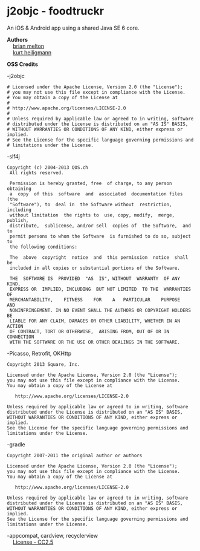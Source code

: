 j2objc - foodtruckr
======

An iOS & Android app using a shared Java SE 6 core.

**Authors**<br/>
&nbsp;&nbsp;&nbsp;&nbsp;[brian melton](mailto:brian.melton@mheducation.com)<br/>
&nbsp;&nbsp;&nbsp;&nbsp;[kurt heiligmann](mailto:kurt.heiligmann@mheducation.com)
<br/>

**OSS Credits**<br/>

-j2objc<br/>

    # Licensed under the Apache License, Version 2.0 (the "License");
    # you may not use this file except in compliance with the License.
    # You may obtain a copy of the License at
    #
    # http://www.apache.org/licenses/LICENSE-2.0
    #
    # Unless required by applicable law or agreed to in writing, software
    # distributed under the License is distributed on an "AS IS" BASIS,
    # WITHOUT WARRANTIES OR CONDITIONS OF ANY KIND, either express or implied.
    # See the License for the specific language governing permissions and
    # limitations under the License.
    
-slf4j

    Copyright (c) 2004-2013 QOS.ch
     All rights reserved.

     Permission is hereby granted, free  of charge, to any person obtaining
     a  copy  of this  software  and  associated  documentation files  (the
     "Software"), to  deal in  the Software without  restriction, including
     without limitation  the rights to  use, copy, modify,  merge, publish,
     distribute,  sublicense, and/or sell  copies of  the Software,  and to
     permit persons to whom the Software  is furnished to do so, subject to
     the following conditions:
 
     The  above  copyright  notice  and  this permission  notice  shall  be
     included in all copies or substantial portions of the Software.
 
     THE  SOFTWARE IS  PROVIDED  "AS  IS", WITHOUT  WARRANTY  OF ANY  KIND,
     EXPRESS OR  IMPLIED, INCLUDING  BUT NOT LIMITED  TO THE  WARRANTIES OF
     MERCHANTABILITY,    FITNESS    FOR    A   PARTICULAR    PURPOSE    AND
     NONINFRINGEMENT. IN NO EVENT SHALL THE AUTHORS OR COPYRIGHT HOLDERS BE
     LIABLE FOR ANY CLAIM, DAMAGES OR OTHER LIABILITY, WHETHER IN AN ACTION
     OF CONTRACT, TORT OR OTHERWISE,  ARISING FROM, OUT OF OR IN CONNECTION
     WITH THE SOFTWARE OR THE USE OR OTHER DEALINGS IN THE SOFTWARE.

-Picasso, Retrofit, OKHttp

    Copyright 2013 Square, Inc.

    Licensed under the Apache License, Version 2.0 (the "License");
    you may not use this file except in compliance with the License.
    You may obtain a copy of the License at

       http://www.apache.org/licenses/LICENSE-2.0

    Unless required by applicable law or agreed to in writing, software
    distributed under the License is distributed on an "AS IS" BASIS,
    WITHOUT WARRANTIES OR CONDITIONS OF ANY KIND, either express or implied.
    See the License for the specific language governing permissions and
    limitations under the License.

-gradle

    Copyright 2007-2011 the original author or authors

    Licensed under the Apache License, Version 2.0 (the "License");
    you may not use this file except in compliance with the License.
    You may obtain a copy of the License at

       http://www.apache.org/licenses/LICENSE-2.0

    Unless required by applicable law or agreed to in writing, software
    distributed under the License is distributed on an "AS IS" BASIS,
    WITHOUT WARRANTIES OR CONDITIONS OF ANY KIND, either express or implied.
    See the License for the specific language governing permissions and
    limitations under the License.

-appcompat, cardview, recyclerview<br/>
&nbsp;&nbsp;&nbsp;&nbsp;[License - CC2.5](http://creativecommons.org/licenses/by/2.5/)
